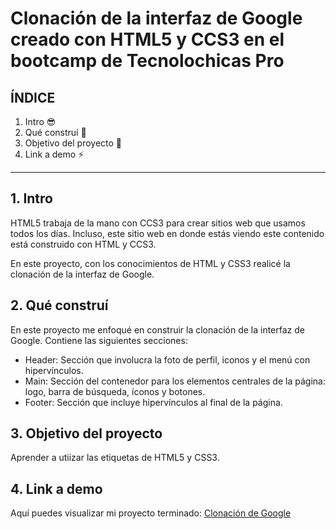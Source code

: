 # Clonación de la interfaz de Google creado con HTML5 y CCS3 en el bootcamp de Tecnolochicas Pro
## ÍNDICE
1. Intro 😎
2. Qué construí 🤞
3. Objetivo del proyecto 🚩
4. Link a demo  ⚡

****
## 1. Intro
HTML5 trabaja de la mano con CCS3 para crear sitios web que usamos todos los días. Incluso, este sitio web en donde estás viendo este contenido está construido con HTML y CCS3.

En este proyecto, con los conocimientos de HTML y CSS3 realicé la clonación de la interfaz de Google.
## 2. Qué construí
En este proyecto me enfoqué en construir la clonación de la interfaz de Google.
Contiene las siguientes secciones:
* Header: Sección que involucra la foto de perfil, iconos y el menú con hipervínculos.
* Main: Sección del contenedor para los elementos  centrales de la página: logo, barra de búsqueda, íconos y botones.
* Footer: Sección que incluye hipervínculos al final de la página.
## 3. Objetivo del proyecto
Aprender a utiizar las etiquetas de HTML5 y CSS3.
## 4. Link a demo
Aquí puedes visualizar mi proyecto terminado: [Clonación de Google](#)
